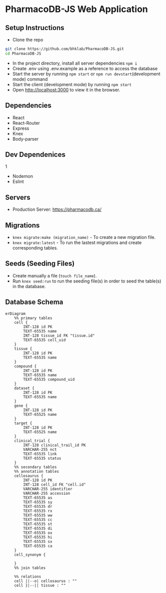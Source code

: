 # PharmacoDB-JS Web Application

## Setup Instructions

-   Clone the repo

```bash
git clone https://github.com/bhklab/PharmacoDB-JS.git
cd PharmacoDB-JS
```

-   In the project directory, install all server dependencies `npm i`
-   Create .env using .env.example as a reference to access the database
-   Start the server by running `npm start` or `npm run devstart`(development mode) command
-   Start the client (development mode) by running `npm start`
-   Open [http://localhost:3000](http://localhost:3000) to view it in the browser.

## Dependencies

-   React
-   React-Router
-   Express
-   Knex
-   Body-parser

## Dev Dependenices
1
-   Nodemon
-   Eslint

## Servers

-   Production Server: https://pharmacodb.ca/

## Migrations

-   `knex migrate:make (migration_name)` - To create a new migration file.
-   `knex migrate:latest` - To run the lastest migrations and create corresponding tables.

## Seeds (Seeding Files)

-   Create manually a file (`touch file_name`).
-   Run `knex seed:run` to run the seeding file(s) in order to seed the table(s) in the database.

## Database Schema

```mermaid
erDiagram
    %% primary tables
    cell {
        INT-128 id PK
        TEXT-65535 name
        INT-128 tissue_id FK "tissue.id"
        TEXT-65535 cell_uid
    }
    tissue {
        INT-128 id PK
        TEXT-65535 name
    }
    compound {
        INT-128 id PK
        TEXT-65535 name
        TEXT-65535 compound_uid
    }
    dataset {
        INT-128 id PK
        TEXT-65535 name
    }
    gene {
        INT-128 id PK
        TEXT-65525 name
    }
    target {
        INT-128 id PK
        TEXT-65525 name
    }
    clinical_trial {
        INT-128 clinical_trail_id PK
        VARCHAR-255 nct
        TEXT-65535 link
        TEXT-65535 status
    }
    %% secondary tables
    %% annotation tables
    cellosaurus {
        INT-128 id PK
        INT-128 cell_id FK "cell.id"
        VARCHAR-255 identifier
        VARCHAR-255 accession
        TEXT-65535 as
        TEXT-65535 sy
        TEXT-65535 dr
        TEXT-65535 rx
        TEXT-65535 ww
        TEXT-65535 cc
        TEXT-65535 st
        TEXT-65535 di
        TEXT-65535 ox
        TEXT-65535 hi
        TEXT-65535 sx
        TEXT-65535 ca
    }
    cell_synonym {

    }
    %% join tables

    %% relations
    cell ||--o| cellosaurus : ""
    cell }|--|| tissue : ""


```
